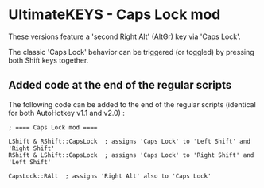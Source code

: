 # UltimateKEYS - Caps Lock mod

These versions feature a 'second Right Alt' (AltGr) key via 'Caps Lock'.

The classic 'Caps Lock' behavior can be triggered (or toggled) by pressing both Shift keys together.

## Added code at the end of the regular scripts

The following code can be added to the end of the regular scripts (identical for both AutoHotkey v1.1 and v2.0)&nbsp;:

    ; ==== Caps Lock mod ====

    LShift & RShift::CapsLock  ; assigns 'Caps Lock' to 'Left Shift' and 'Right Shift'
    RShift & LShift::CapsLock  ; assigns 'Caps Lock' to 'Right Shift' and 'Left Shift'

    CapsLock::RAlt  ; assigns 'Right Alt' also to 'Caps Lock'
